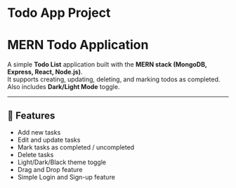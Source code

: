 ﻿# Todo App Project
# MERN Todo Application 

A simple **Todo List** application built with the **MERN stack (MongoDB, Express, React, Node.js)**.  
It supports creating, updating, deleting, and marking todos as completed.  
Also includes **Dark/Light Mode** toggle.

---

## 🚀 Features
- Add new tasks
- Edit and update tasks
- Mark tasks as completed / uncompleted
- Delete tasks
- Light/Dark/Black theme toggle
- Drag and Drop feature
- Simple Login and Sign-up feature



